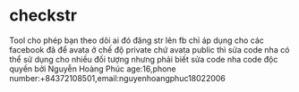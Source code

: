 # checkstr
Tool cho phép bạn theo dõi ai đó đăng str lên fb chỉ áp dụng cho các facebook đã để 
avata ở chế độ private chứ avata public thì sửa code nha
có thể sử dụng cho nhiều đối tượng nhưng phải biết sửa code nha
code độc quyền bởi Nguyễn Hoàng Phúc 
age:16,phone number:+84372108501,email:nguyenhoangphuc18022006
